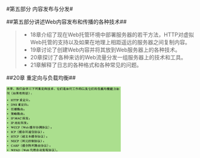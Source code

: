 #第五部分 内容发布与分发#

##第五部分讲述Web内容发布和传播的各种技术##

>- 18章介绍了现在Web托管环境中部署服务器的若干方法，HTTP对虚拟Web托管的支持以及如果在地理上相距遥远的服务器之间复制内容。
>- 19章讨论了创建Web内容并将其放到Web服务器上的各种技术。
>- 20章探讨了各种来访的Web流量分发一组服务器上的技术和工具。
>- 21章解释了日志的各种格式和各种常见的问题。



##20章 重定向与负载均衡##

<img src="images/20.png" width="60%" height="60%" />
